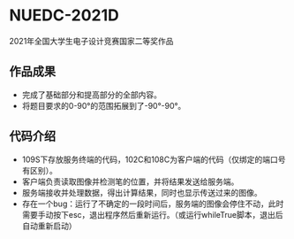 # NUEDC-2021D
2021年全国大学生电子设计竞赛国家二等奖作品
## 作品成果
* 完成了基础部分和提高部分的全部内容。
* 将题目要求的0-90°的范围拓展到了-90°-90°。
## 代码介绍
* 109S下存放服务终端的代码，102C和108C为客户端的代码（仅绑定的端口号有区别）。
* 客户端负责读取图像并检测笔的位置，并将结果发送给服务端。
* 服务端接收并处理数据，得出计算结果，同时也显示传送过来的图像。
* 存在一个bug：运行了不确定的一段时间后，服务端的图像会停住不动，此时需要手动按下esc，退出程序然后重新运行。（或运行whileTrue脚本，退出后自动重新启动）